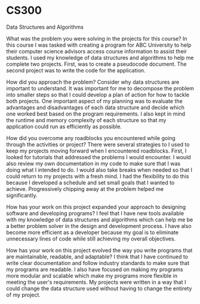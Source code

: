 # CS300
Data Structures and Algorithms


What was the problem you were solving in the projects for this course?
In this course I was tasked with creating a program for ABC University to help their computer science advisors access course information to assist their students. I used my knowledge of data structures and algorithms to help me complete two projects. First, was to create a pseudocode document. The second project was to write the code for the application. 

How did you approach the problem? Consider why data structures are important to understand.
It was important for me to decompose the problem into smaller steps so that I could develop a plan of action for how to tackle both projects. One important aspect of my planning was to evaluate the advantages and disadvantages of each data structure and decide which one worked best based on the program requirements. I also kept in mind the runtime and memory complexity of each structure so that my application could run as efficiently as possible. 

How did you overcome any roadblocks you encountered while going through the activities or project? 
There were several strategies to I used to keep my projects moving forward when I encountered roadblocks. First, I looked for tutorials that addressed the problems I would encounter. I would also review my own documentation in my code to make sure that I was doing what I intended to do. I would also take breaks when needed so that I could return to my projects with a fresh mind. I had the flexibility to do this because I developed a schedule and set small goals that I wanted to achieve. Progressively chipping away at the problem helped me significantly.

How has your work on this project expanded your approach to designing software and developing programs?
I feel that I have new tools available with my knowledge of data structures and algorithms which can help me be a better problem solver in the design and development process. I have also become more efficient as a developer because my goal is to eliminate unnecessary lines of code while still achieving my overall objectives. 

How has your work on this project evolved the way you write programs that are maintainable, readable, and adaptable?
I think that I have continued to write clear documentation and follow industry standards to make sure that my programs are readable. I also have focused on making my programs more modular and scalable which make my programs more flexible in meeting the user's requirements. My projects were written in a way that I could change the data structure used without having to change the entirety of my project. 
